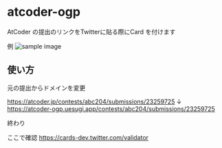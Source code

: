 # atcoder-ogp
AtCoder の提出のリンクをTwitterに貼る際にCard を付けます

例
![sample image](/docs/sample_image.png)

## 使い方
元の提出からドメインを変更

https://atcoder.jp/contests/abc204/submissions/23259725
↓
https://atcoder-ogp.uesugi.app/contests/abc204/submissions/23259725

終わり

ここで確認
https://cards-dev.twitter.com/validator